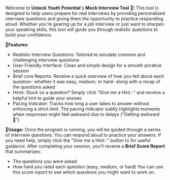 Welcome to <b>Unlock Youth Potential</b>'s <b>Mock Interview Tool</b> 💼! This tool is designed to help users prepare for real interviews by providing personalised interview questions and giving them the opportunity to practice responding aloud.
Whether you're gearing up for a job interview or just want to sharpen your speaking skills, this tool will guide you through realistic questions to build your confidence.

🔧<b>Features:</b>
* Realistic Interview Questions: Tailored to simulate common and challenging interview questions
* User-Friendly Interface: Clean and simple design for a smooth prcatice session
* Brief core Reports: Receive a quick overview of how you felt about each question- whether it was easy, medium, or hard- along with a recap of the questions asked
* Hints: Stuck on a question? Simply click "Give me a Hint💡" and receive a helpful hint to guide your answer.
* Pacing Indicator: Tracks how long a user takes to answer without enforcing a strict limit. The pacing indicator subtly highlights moments when responses might feel awkward due to delays ("Getting awkward 😬")

🚀<b>Usage:</b>
Once the program is running, you will be guided through a series of interview questions. You can respond aloud to practice your answers. If you need help, simply click the "Give me a Hint💡" button to for useful guidance.
After completing your session, you'll receive a <b>Brief Score Report</b> that summarizes:
* The questions you were asked
* How hard you rated each question (easy, medium, or hard)
You can use this score report to see which questions you might want to work on.
